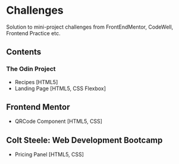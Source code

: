 # Challenges
Solution to mini-project challenges from FrontEndMentor, CodeWell, Frontend Practice etc.

## Contents

### The Odin Project
- Recipes [HTML5]
- Landing Page [HTML5, CSS Flexbox]

## Frontend Mentor
- QRCode Component [HTML5, CSS]

## Colt Steele: Web Development Bootcamp
- Pricing Panel [HTML5, CSS]